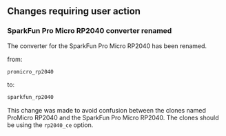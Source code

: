 ## Changes requiring user action

### SparkFun Pro Micro RP2040 converter renamed

The converter for the SparkFun Pro Micro RP2040 has been renamed.

from:

```
promicro_rp2040
```

to:

```c
sparkfun_rp2040
```

This change was made to avoid confusion between the clones named ProMicro RP2040 and the SparkFun Pro Micro RP2040. The clones should be using the `rp2040_ce` option.
